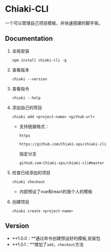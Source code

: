 
# Chiaki-CLI

一个可以管理自己项目模板，并快速搭建的脚手架。

## Documentation

1. 全局安装

   ```shell
   npm install chiaki-cli -g
   ```

2. 查看版本

   ```shell
   chiaki --version
   ```

3. 查看指令

   ```shell
   chiaki --help
   ```

4. 添加自己的项目

   ```shell
   chiaki add <project-name> <github-url>
   ```

   + 支持链接格式：

     `https`

     ```https
     https://github.com/Chiaki-xps/chiaki-cli
     ```

     指定分支

     ```https
     github.com:Chiaki-xps/chiaki-cli#master
     ```

5. 检查已经添加的项目

   ```shell
   chiaki checkout
   ```

   + 内部预设了vue和react的我个人的模板

6. 创建项目

   ```shell
   chiaki create <project-name>
   ```

## Version

+ **1.0.0：**通过命令创建预设好的模板,安装包
+ **1.0.1：**增加了`add`，`checkout`方法


